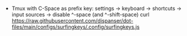 - Tmux with C-Space as prefix key: settings -> keyboard -> shortcuts -> input sources -> disable ^-space (and ^-shift-space)
curl https://raw.githubusercontent.com/dispanser/dot-files/main/configs/surfingkeys/.config/surfingkeys.js
